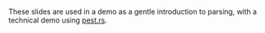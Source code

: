 These slides are used in a demo as a gentle introduction to parsing, with a technical demo using [pest.rs](https://pest.rs/).